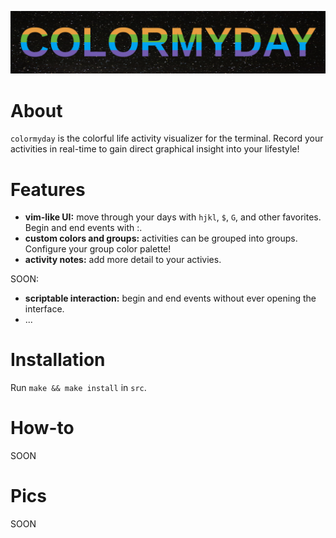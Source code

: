 ![title](colormyday.png)

# About

`colormyday` is the colorful life activity visualizer for the terminal. Record your activities in real-time to gain direct graphical insight into your lifestyle!

# Features

* **vim-like UI:** move through your days with `hjkl`, `$`, `G`, and other favorites. Begin and end events with $:$.
* **custom colors and groups:** activities can be grouped into groups. Configure your group color palette!
* **activity notes:** add more detail to your activies.

SOON:
* **scriptable interaction:** begin and end events without ever opening the interface.
* ...

# Installation

Run `make && make install` in `src`.

# How-to

SOON

# Pics

SOON

